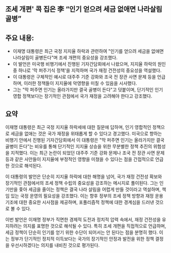 ## 조세 개편' 콕 집은 李 “인기 얻으려 세금 없애면 나라살림 골병”

## 주요 내용:
*   이재명 대통령은 최근 국정 지지율 하락과 관련하여 "인기를 얻으려 세금을 없애면 나라살림이 골병든다"며 조세 개편의 중요성을 강조했다.
*   이 발언은 미국행 비행기에서 진행된 기자간담회에서 나왔으며, 지지율 하락의 원인 중 하나로 '막 퍼주기식 정책'을 지적하며 국가 재정 건전성의 중요성을 역설했다.
*   이 대통령은 구체적인 예시로 대주주 기준 강화와 조국 전 장관 사면 문제 등을 언급하며, 이러한 정책들이 지지율에 악영향을 미칠 수 있음을 시사했다.
*   그는 "막 퍼주면 인기는 올라가지만 결국 골병이 든다"고 덧붙이며, 단기적인 인기 영합 정책보다는 장기적인 관점에서 국가 재정을 고려해야 한다고 강조했다.

## 요약
이재명 대통령은 최근 국정 지지율 하락세에 대한 질문에 답하며, 인기 영합적인 정책으로 세금을 없애는 것은 국가 재정을 위태롭게 할 수 있다고 경고했다. 미국으로 향하는 비행기 안에서 진행된 기자간담회에서 이 대통령은 "막 퍼주면 인기는 올라가지만 결국 골병이 든다"는 비유를 통해 단기적인 지지율 상승을 위한 무분별한 정책 추진의 위험성을 지적했다. 이는 최근 논란이 되었던 대주주 기준 강화 문제나 조국 전 장관 사면 문제 등과 같은 사안들이 지지율에 부정적인 영향을 미쳤을 수 있다는 점을 간접적으로 언급한 것으로 해석된다.

이 대통령의 발언은 단순히 지지율 하락에 대한 해명을 넘어, 국가 재정 건전성 확보와 장기적인 관점에서의 조세 정책 수립의 중요성을 강조하는 메시지로 풀이된다. 그는 인기만을 좇아 세금을 줄이는 정책은 결국 나라 살림을 어렵게 만들 것이라고 역설하며, 책임 있는 국정 운영의 필요성을 강조했다. 이는 향후 정부의 조세 정책 방향과 재정 운용 기조에 대한 중요한 시사점을 제공하며, 포퓰리즘적 정책에 대한 경계심을 드러낸 것으로 볼 수 있다.

이번 발언은 이재명 정부가 직면한 경제적 도전과 정치적 압력 속에서, 재정 건전성을 유지하려는 의지를 표명한 것으로 해석될 수 있다. 특히 조세 개편을 직접적으로 언급하며, 세금 정책이 단순히 인기를 얻기 위한 수단이 되어서는 안 된다는 점을 분명히 했다. 이는 정부가 단기적인 정치적 이득보다는 국가의 장기적인 안정과 발전을 위한 정책 결정을 우선시하겠다는 의지를 내비친 것으로 평가된다.